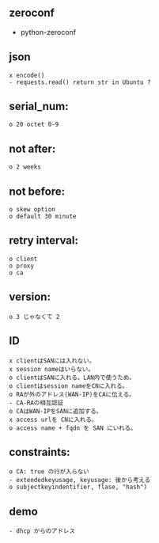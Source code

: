 ## zeroconf

- python-zeroconf

## json

    x encode()
    - requests.read() return str in Ubuntu ?

## serial_num:

    o 20 octet 0-9

## not after:

    o 2 weeks

## not before:

    o skew option
    o default 30 minute

## retry interval:

    o client
    o proxy
    o ca

## version:

    o 3 じゃなくて 2

## ID

    x clientはSANには入れない。
    x session nameはいらない。
    o clientはSANに入れる。LAN内で使うため。
    o clientはsession nameをCNに入れる。
    o RAが外のアドレス(WAN-IP)をCAに伝える。
    - CA-RAの相互認証
    o CAはWAN-IPをSANに追加する。
    x access urlを CNに入れる。
    o access name + fqdn を SAN にいれる。

## constraints:

    o CA: true の行が入らない
    - extendedkeyusage, keyusage: 後から考える
    o subjectkeyindentifier, flase, "hash")

## demo

    - dhcp からのアドレス
